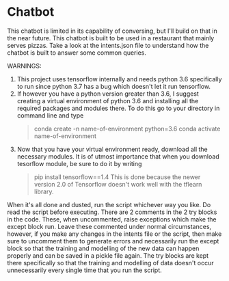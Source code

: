 # Chatbot
This chatbot is limited in its capability of conversing, but I'll build on that in the near future. This chatbot is built to be used in a restaurant that mainly serves pizzas. Take a look at the intents.json file to understand how the chatbot is built to answer some common queries.

WARNINGS:
1. This project uses tensorflow internally and needs python 3.6 specifically to run since python 3.7 has a bug which doesn't let it run      tensorflow.
2. If however you have a python version greater than 3.6, I suggest creating a virtual environment of python 3.6 and installing all the      required packages and modules there.
    To do this go to your directory in command line and type 
    > conda create -n name-of-environment python=3.6
    > conda activate name-of-environment
3. Now that you have your virtual environment ready, download all the necessary modules. It is of utmost importance that when you download    tesorflow module, be sure to do it by writing 
    > pip install tensorflow==1.4
   This is done because the newer version 2.0 of Tensorflow doesn't work well with the tflearn library.

When it's all done and dusted, run the script whichever way you like.
Do read the script before executing. There are 2 comments in the 2 try blocks in the code. These, when uncommented, raise exceptions which make the except block run. Leave these commented under normal circumstances, however, if you make any changes in the intents file or the script, then make sure to uncomment them to generate errors and necessarily run the except block so that the training and modelling of the new data can happen properly and can be saved in a pickle file again. The try blocks are kept there specifically so that the training and modelling of data doesn't occur unnecessarily every single time that you run the script.

